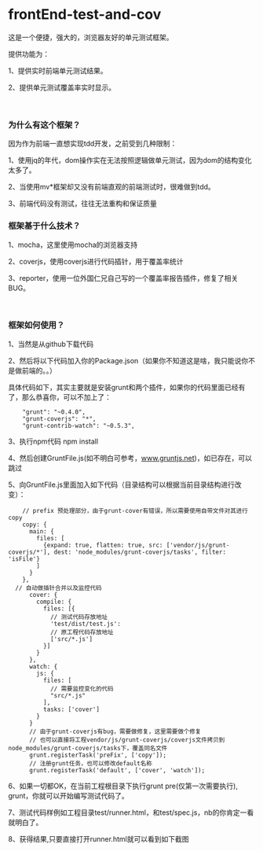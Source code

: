 frontEnd-test-and-cov
=====================

这是一个便捷，强大的，浏览器友好的单元测试框架。

提供功能为：

1、提供实时前端单元测试结果。

2、提供单元测试覆盖率实时显示。

<br />

<h3>为什么有这个框架？</h3>

因为作为前端一直想实现tdd开发，之前受到几种限制：

1、使用jq的年代，dom操作实在无法按照逻辑做单元测试，因为dom的结构变化太多了。

2、当使用mv*框架却又没有前端直观的前端测试时，很难做到tdd。

3、前端代码没有测试，往往无法重构和保证质量
<br />
<h3>框架基于什么技术？</h3>

1、mocha，这里使用mocha的浏览器支持

2、coverjs，使用coverjs进行代码插针，用于覆盖率统计

3、reporter，使用一位外国仁兄自己写的一个覆盖率报告插件，修复了相关BUG。

<br />

<h3>框架如何使用？</h3>

1、当然是从github下载代码

2、然后将以下代码加入你的Package.json（如果你不知道这是啥，我只能说你不是做前端的。。）

具体代码如下，其实主要就是安装grunt和两个插件，如果你的代码里面已经有了，那么恭喜你，可以不加上了：
```
    "grunt": "~0.4.0",
    "grunt-coverjs": "*",
    "grunt-contrib-watch": "~0.5.3",
```
3、执行npm代码 npm install

4、然后创建GruntFile.js(如不明白可参考，www.gruntjs.net)，如已存在，可以跳过

5、向GruntFile.js里面加入如下代码（目录结构可以根据当前目录结构进行改变）：
```
    // prefix 预处理部分，由于grunt-cover有错误，所以需要使用自带文件对其进行copy
    copy: {
      main: {
        files: [
          {expand: true, flatten: true, src: ['vendor/js/grunt-coverjs/*'], dest: 'node_modules/grunt-coverjs/tasks', filter: 'isFile'}
        ]
      }
    },
  // 自动做插针合并以及监控代码
      cover: {
        compile: {
          files: [{
            // 测试代码存放地址
            'test/dist/test.js':
            // 原工程代码存放地址
            ['src/*.js']
          }]
        }
      },
      watch: {
        js: {
          files: [
            // 需要监控变化的代码
            "src/*.js"
          ],
          tasks: ['cover']
        }
      }
      // 由于grunt-coverjs有bug，需要做修复，这里需要做个修复
      // 也可以直接将工程vendor/js/grunt-coverjs/coverjs文件拷贝到node_modules/grunt-coverjs/tasks下，覆盖同名文件
      grunt.registerTask('preFix', ['copy']);
      // 注册grunt任务，也可以修改default名称
      grunt.registerTask('default', ['cover', 'watch']);
```

6、如果一切都OK，在当前工程根目录下执行grunt pre(仅第一次需要执行), grunt，你就可以开始编写测试代码了。

7、测试代码样例如工程目录test/runner.html，和test/spec.js，nb的你肯定一看就明白了。

8、获得结果,只要直接打开runner.html就可以看到如下截图




